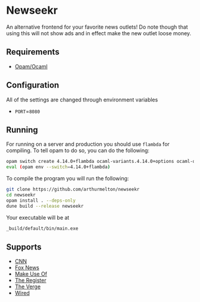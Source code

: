 # Newseekr
An alternative frontend for your favorite news outlets! Do note though that
using this will not show ads and in effect make the new outlet loose money.

## Requirements

- [Opam/Ocaml](https://ocaml.org/docs/up-and-running#installation-on-unix)

## Configuration

All of the settings are changed through environment variables

- `PORT`=`8080`

## Running

For running on a server and production you should use `flambda` for compiling. To tell opam to do so, you can do the following:

```sh
opam switch create 4.14.0+flambda ocaml-variants.4.14.0+options ocaml-option-flambda
eval (opam env --switch=4.14.0+flambda)
```

To compile the program you will run the following:

```sh
git clone https://github.com/arthurmelton/newseekr
cd newseekr
opam install . --deps-only
dune build --release newseekr
```

Your executable will be at

```sh
_build/default/bin/main.exe
```

## Supports

- [CNN](https://cnn.com)
- [Fox News](https://foxnews.com)
- [Make Use Of](https://makeuseof.com)
- [The Register](https://theregister.com)
- [The Verge](https://theverge.com)
- [Wired](https://wired.com)
